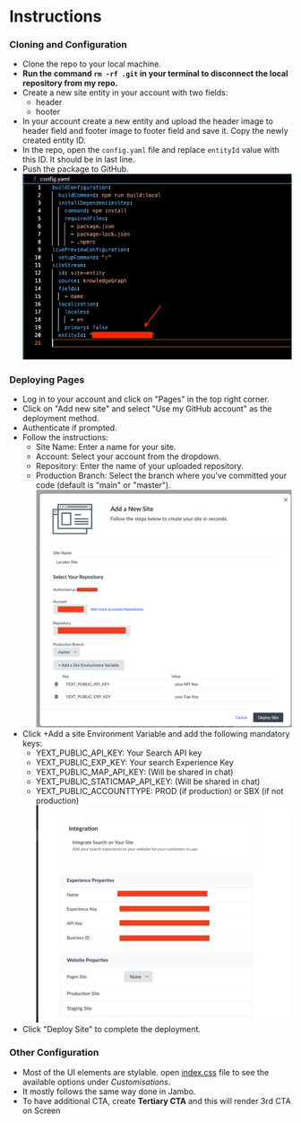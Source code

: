 # Instructions

### Cloning and Configuration

- Clone the repo to your local machine.
- **Run the command `rm -rf .git` in your terminal to disconnect the local repository from my repo.**
- Create a new site entity in your account with two fields:
  - header
  - hooter
- In your account create a new entity and upload the header image to header field and footer image to footer field and save it. Copy the newly created entity ID.
- In the repo, open the `config.yaml` file and replace `entityId` value with this ID. It should be in last line.
- Push the package to GitHub.
  ![Yaml Config](/docImages/yamlconfig.png)

### Deploying Pages

- Log in to your account and click on "Pages" in the top right corner.
- Click on "Add new site" and select "Use my GitHub account" as the deployment method.
- Authenticate if prompted.
- Follow the instructions:
  - Site Name: Enter a name for your site.
  - Account: Select your account from the dropdown.
  - Repository: Enter the name of your uploaded repository.
  - Production Branch: Select the branch where you've committed your code (default is "main" or "master").
    ![Sites Config](/docImages/sites.png)
- Click +Add a site Environment Variable and add the following mandatory keys:
  - YEXT_PUBLIC_API_KEY: Your Search API key
  - YEXT_PUBLIC_EXP_KEY: Your search Experience Key
  - YEXT_PUBLIC_MAP_API_KEY: (Will be shared in chat)
  - YEXT_PUBLIC_STATICMAP_API_KEY: (Will be shared in chat)
  - YEXT_PUBLIC_ACCOUNTTYPE: PROD (if production) or SBX (if not production)
    ![Search Config](/docImages/search.png)
- Click "Deploy Site" to complete the deployment.

### Other Configuration

- Most of the UI elements are stylable. open [index.css](/src/index.css) file to see the available options under _Customisations_.
- It mostly follows the same way done in Jambo.
- To have additional CTA, create **Tertiary CTA** and this will render 3rd CTA on Screen
